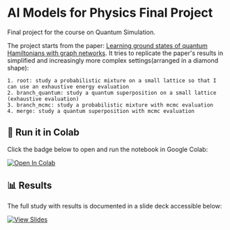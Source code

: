 # AI Models for Physics Final Project

Final project for the course on Quantum Simulation.

The project starts from the paper: [Learning ground states of quantum Hamiltonians with graph networks](https://arxiv.org/abs/2110.06390).
It tries to replicate the paper's results in simplified and increasingly more complex settings(arranged in a diamond shape):

    1. root: study a probabilistic mixture on a small lattice so that I can use an exhaustive energy evaluation
    2. branch_quantum: study a quantum superposition on a small lattice (exhaustive evaluation)
    3. branch_mcmc: study a probabilistic mixture with mcmc evaluation
    4. merge: study a quantum superposition with mcmc evaluation


## 🚀 Run it in Colab

Click the badge below to open and run the notebook in Google Colab:

[![Open In Colab](https://colab.research.google.com/assets/colab-badge.svg)](https://colab.research.google.com/github/danmonuni/quantum-simulation-final-project/blob/main/quantum_simulation_notebook.ipynb)

## 📊 Results

The full study with results is documented in a slide deck accessible below:

[![View Slides](https://img.shields.io/badge/Slides-Presentation-orange)](https://github.com/danmonuni/quantum-simulation-final-project/blob/main/quantum_slides.pdf)







